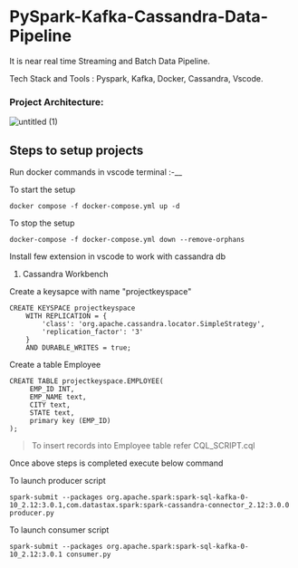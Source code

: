 # PySpark-Kafka-Cassandra-Data-Pipeline
It is near real time Streaming and Batch Data Pipeline.

Tech Stack and Tools : Pyspark, Kafka, Docker, Cassandra, Vscode.



### Project Architecture:
![untitled (1)](https://user-images.githubusercontent.com/115451707/219657272-0b190c35-b148-43d3-a30f-7611705f3a6f.png)


## Steps to setup projects
Run docker commands in vscode terminal :-__

To start the setup
```
docker compose -f docker-compose.yml up -d
```

To stop the setup
```
docker-compose -f docker-compose.yml down --remove-orphans 
```

Install few extension in vscode to work with cassandra db
1. Cassandra Workbench

Create a keysapce with name "projectkeyspace"
```
CREATE KEYSPACE projectkeyspace
	WITH REPLICATION = {
		'class': 'org.apache.cassandra.locator.SimpleStrategy',
		'replication_factor': '3'
	}
	AND DURABLE_WRITES = true;
```

Create a table Employee
```
CREATE TABLE projectkeyspace.EMPLOYEE(
     EMP_ID INT,
     EMP_NAME text,
     CITY text,
     STATE text,
     primary key (EMP_ID)
);
```

> To insert records into Employee table refer CQL_SCRIPT.cql

Once above steps is completed execute below command

To launch producer script
```
spark-submit --packages org.apache.spark:spark-sql-kafka-0-10_2.12:3.0.1,com.datastax.spark:spark-cassandra-connector_2.12:3.0.0  producer.py 
```

To launch consumer script
```
spark-submit --packages org.apache.spark:spark-sql-kafka-0-10_2.12:3.0.1 consumer.py 
```
